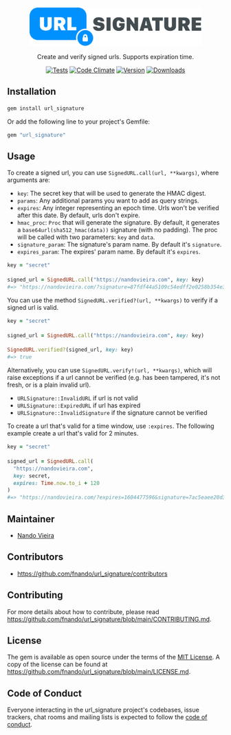 <p align="center">
  <a href="https://github.com/fnando/url_signature/">
    <img width="400" src="https://github.com/fnando/url_signature/raw/main/url_signature.svg" alt="URL Signature">
  </a>
</p>

<p align="center">
  Create and verify signed urls. Supports expiration time.
</p>

<p align="center">
  <a href="https://github.com/fnando/url_signature"><img src="https://github.com/fnando/url_signature/workflows/Tests/badge.svg" alt="Tests"></a>
  <a href="https://codeclimate.com/github/fnando/url_signature"><img src="https://codeclimate.com/github/fnando/url_signature/badges/gpa.svg" alt="Code Climate"></a>
  <a href="https://rubygems.org/gems/url_signature"><img src="https://img.shields.io/gem/v/url_signature.svg" alt="Version"></a>
  <a href="https://rubygems.org/gems/url_signature"><img src="https://img.shields.io/gem/dt/url_signature.svg" alt="Downloads"></a>
</p>

## Installation

```bash
gem install url_signature
```

Or add the following line to your project's Gemfile:

```ruby
gem "url_signature"
```

## Usage

To create a signed url, you can use `SignedURL.call(url, **kwargs)`, where
arguments are:

- `key`: The secret key that will be used to generate the HMAC digest.
- `params`: Any additional params you want to add as query strings.
- `expires`: Any integer representing an epoch time. Urls won't be verified
  after this date. By default, urls don't expire.
- `hmac_proc`: `Proc` that will generate the signature. By default, it generates
  a `base64url(sha512_hmac(data))` signature (with no padding). The proc will be
  called with two parameters: `key` and `data`.
- `signature_param`: The signature's param name. By default it's `signature`.
- `expires_param`: The expires' param name. By default it's `expires`.

```ruby
key = "secret"

signed_url = SignedURL.call("https://nandovieira.com", key: key)
#=> "https://nandovieira.com/?signature=87fdf44a5109c54edff2e0258b354e32ba5b..."
```

You can use the method `SignedURL.verified?(url, **kwargs)` to verify if a
signed url is valid.

```ruby
key = "secret"

signed_url = SignedURL.call("https://nandovieira.com", key: key)

SignedURL.verified?(signed_url, key: key)
#=> true
```

Alternatively, you can use `SignedURL.verify!(url, **kwargs)`, which will raise
exceptions if a url cannot be verified (e.g. has been tampered, it's not fresh,
or is a plain invalid url).

- `URLSignature::InvalidURL` if url is not valid
- `URLSignature::ExpiredURL` if url has expired
- `URLSignature::InvalidSignature` if the signature cannot be verified

To create a url that's valid for a time window, use `:expires`. The following
example create a url that's valid for 2 minutes.

```ruby
key = "secret"

signed_url = SignedURL.call(
  "https://nandovieira.com",
  key: secret,
  expires: Time.now.to_i + 120
)
#=> "https://nandovieira.com/?expires=1604477596&signature=7ac5eaee20d316..."
```

## Maintainer

- [Nando Vieira](https://github.com/fnando)

## Contributors

- https://github.com/fnando/url_signature/contributors

## Contributing

For more details about how to contribute, please read
https://github.com/fnando/url_signature/blob/main/CONTRIBUTING.md.

## License

The gem is available as open source under the terms of the
[MIT License](https://opensource.org/licenses/MIT). A copy of the license can be
found at https://github.com/fnando/url_signature/blob/main/LICENSE.md.

## Code of Conduct

Everyone interacting in the url_signature project's codebases, issue trackers,
chat rooms and mailing lists is expected to follow the
[code of conduct](https://github.com/fnando/url_signature/blob/main/CODE_OF_CONDUCT.md).
